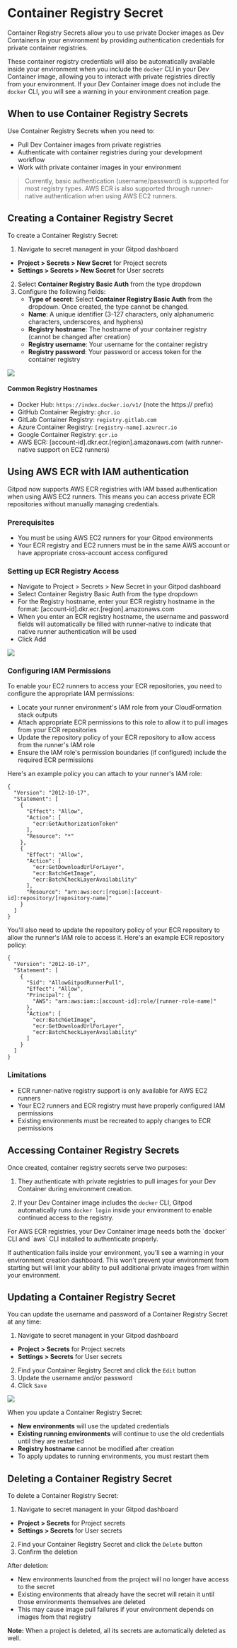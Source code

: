 # Container Registry Secret

Container Registry Secrets allow you to use private Docker images as Dev Containers in your environment by providing authentication credentials for private container registries.

These container registry credentials will also be automatically available inside your environment when you include the `docker` CLI in your Dev Container image, allowing you to interact with private registries directly from your environment. If your Dev Container image does not include the `docker` CLI, you will see a warning in your environment creation page.

## When to use Container Registry Secrets

Use Container Registry Secrets when you need to:

* Pull Dev Container images from private registries
* Authenticate with container registries during your development workflow
* Work with private container images in your environment

> Currently, basic authentication (username/password) is supported for most registry types. AWS ECR is also supported through runner-native authentication when using AWS EC2 runners.

## Creating a Container Registry Secret

To create a Container Registry Secret:

1. Navigate to secret managent in your Gitpod dashboard

* **Project > Secrets > New Secret** for Project secrets
* **Settings > Secrets > New Secret** for User secrets

2. Select **Container Registry Basic Auth** from the type dropdown
3. Configure the following fields:
   * **Type of secret**: Select **Container Registry Basic Auth** from the dropdown. Once created, the type cannot be changed.
   * **Name**: A unique identifier (3-127 characters, only alphanumeric characters, underscores, and hyphens)
   * **Registry hostname**: The hostname of your container registry (cannot be changed after creation)
   * **Registry username**: Your username for the container registry
   * **Registry password**: Your password or access token for the container registry

<Frame caption="Secrets Create Registry">
  <img src="https://www.gitpod.io/images/docs/flex/secrets/secret-create-registry.png" />
</Frame>

#### Common Registry Hostnames

* Docker Hub: `https://index.docker.io/v1/` (note the https\:// prefix)
* GitHub Container Registry: `ghcr.io`
* GitLab Container Registry: `registry.gitlab.com`
* Azure Container Registry: `[registry-name].azurecr.io`
* Google Container Registry: `gcr.io`
* AWS ECR: \[account-id].dkr.ecr.\[region].amazonaws.com (with runner-native support on EC2 runners)

## Using AWS ECR with IAM authentication

Gitpod now supports AWS ECR registries with IAM based authentication when using AWS EC2 runners. This means you can access private ECR repositories without manually managing credentials.

### Prerequisites

* You must be using AWS EC2 runners for your Gitpod environments
* Your ECR registry and EC2 runners must be in the same AWS account or have appropriate cross-account access configured

### Setting up ECR Registry Access

* Navigate to Project > Secrets > New Secret in your Gitpod dashboard
* Select Container Registry Basic Auth from the type dropdown
* For the Registry hostname, enter your ECR registry hostname in the format: \[account-id].dkr.ecr.\[region].amazonaws.com
* When you enter an ECR registry hostname, the username and password fields will automatically be filled with runner-native to indicate that native runner authentication will be used
* Click Add

<Frame caption="ECR Registry Secret Setup">
  <img src="https://www.gitpod.io/images/docs/flex/secrets/secret-create-ecr-registry.png" />
</Frame>

### Configuring IAM Permissions

To enable your EC2 runners to access your ECR repositories, you need to configure the appropriate IAM permissions:

* Locate your runner environment's IAM role from your CloudFormation stack outputs
* Attach appropriate ECR permissions to this role to allow it to pull images from your ECR repositories
* Update the repository policy of your ECR repository to allow access from the runner's IAM role
* Ensure the IAM role's permission boundaries (if configured) include the required ECR permissions

Here's an example policy you can attach to your runner's IAM role:

```
{
  "Version": "2012-10-17",
  "Statement": [
    {
      "Effect": "Allow",
      "Action": [
        "ecr:GetAuthorizationToken"
      ],
      "Resource": "*"
    },
    {
      "Effect": "Allow",
      "Action": [
        "ecr:GetDownloadUrlForLayer",
        "ecr:BatchGetImage",
        "ecr:BatchCheckLayerAvailability"
      ],
      "Resource": "arn:aws:ecr:[region]:[account-id]:repository/[repository-name]"
    }
  ]
}
```

You'll also need to update the repository policy of your ECR repository to allow the runner's IAM role to access it. Here's an example ECR repository policy:

```
{
  "Version": "2012-10-17",
  "Statement": [
    {
      "Sid": "AllowGitpodRunnerPull",
      "Effect": "Allow",
      "Principal": {
        "AWS": "arn:aws:iam::[account-id]:role/[runner-role-name]"
      },
      "Action": [
        "ecr:BatchGetImage",
        "ecr:GetDownloadUrlForLayer",
        "ecr:BatchCheckLayerAvailability"
      ]
    }
  ]
}
```

### Limitations

* ECR runner-native registry support is only available for AWS EC2 runners
* Your EC2 runners and ECR registry must have properly configured IAM permissions
* Existing environments must be recreated to apply changes to ECR permissions

## Accessing Container Registry Secrets

Once created, container registry secrets serve two purposes:

1. They authenticate with private registries to pull images for your Dev Container during environment creation.

2. If your Dev Container image includes the `docker` CLI, Gitpod automatically runs `docker login` inside your environment to enable continued access to the registry.

<Note>
  For AWS ECR registries, your Dev Container image needs both the `docker` CLI and `aws` CLI installed to authenticate properly.
</Note>

If authentication fails inside your environment, you'll see a warning in your environment creation dashboard. This won't prevent your environment from starting but will limit your ability to pull additional private images from within your environment.

## Updating a Container Registry Secret

You can update the username and password of a Container Registry Secret at any time:

1. Navigate to secret managent in your Gitpod dashboard

* **Project > Secrets** for Project secrets
* **Settings > Secrets** for User secrets

2. Find your Container Registry Secret and click the `Edit` button
3. Update the username and/or password
4. Click `Save`

<Frame caption="Secrets Update Registry">
  <img src="https://www.gitpod.io/images/docs/flex/secrets/secret-update-registry.png" />
</Frame>

When you update a Container Registry Secret:

* **New environments** will use the updated credentials
* **Existing running environments** will continue to use the old credentials until they are restarted
* **Registry hostname** cannot be modified after creation
* To apply updates to running environments, you must restart them

## Deleting a Container Registry Secret

To delete a Container Registry Secret:

1. Navigate to secret managent in your Gitpod dashboard

* **Project > Secrets** for Project secrets
* **Settings > Secrets** for User secrets

2. Find your Container Registry Secret and click the `Delete` button
3. Confirm the deletion

After deletion:

* New environments launched from the project will no longer have access to the secret
* Existing environments that already have the secret will retain it until those environments themselves are deleted
* This may cause image pull failures if your environment depends on images from that registry

**Note:** When a project is deleted, all its secrets are automatically deleted as well.
